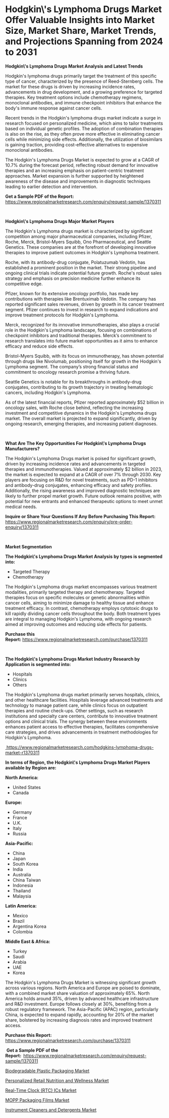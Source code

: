 <p><h1>Hodgkin\'s Lymphoma Drugs Market Offer Valuable Insights into Market Size, Market Share, Market Trends, and Projections Spanning from 2024 to 2031</h1></p><p><strong>Hodgkin\'s Lymphoma Drugs Market Analysis and Latest Trends</strong></p>
<p><p>Hodgkin's lymphoma drugs primarily target the treatment of this specific type of cancer, characterized by the presence of Reed-Sternberg cells. The market for these drugs is driven by increasing incidence rates, advancements in drug development, and a growing preference for targeted therapies. Key treatment options include chemotherapy regimens, monoclonal antibodies, and immune checkpoint inhibitors that enhance the body's immune response against cancer cells.</p><p>Recent trends in the Hodgkin's lymphoma drugs market indicate a surge in research focused on personalized medicine, which aims to tailor treatments based on individual genetic profiles. The adoption of combination therapies is also on the rise, as they often prove more effective in eliminating cancer cells while minimizing side effects. Additionally, the utilization of biosimilars is gaining traction, providing cost-effective alternatives to expensive monoclonal antibodies.</p><p>The Hodgkin's Lymphoma Drugs Market is expected to grow at a CAGR of 10.7% during the forecast period, reflecting robust demand for innovative therapies and an increasing emphasis on patient-centric treatment approaches. Market expansion is further supported by heightened awareness of the disease and improvements in diagnostic techniques leading to earlier detection and intervention.</p></p>
<p><strong>Get a Sample PDF of the Report:&nbsp;</strong> <a href="https://www.regionalmarketresearch.com/enquiry/request-sample/1370311">https://www.regionalmarketresearch.com/enquiry/request-sample/1370311</a></p>
<p>&nbsp;</p>
<p><strong>Hodgkin\'s Lymphoma Drugs Major Market Players</strong></p>
<p><p>The Hodgkin's Lymphoma drugs market is characterized by significant competition among major pharmaceutical companies, including Pfizer, Roche, Merck, Bristol-Myers Squibb, Ono Pharmaceutical, and Seattle Genetics. These companies are at the forefront of developing innovative therapies to improve patient outcomes in Hodgkin's Lymphoma treatment.</p><p>Roche, with its antibody-drug conjugate, Polatuzumab Vedotin, has established a prominent position in the market. Their strong pipeline and ongoing clinical trials indicate potential future growth. Roche's robust sales strategy and emphasis on precision medicine further enhance its competitive edge.</p><p>Pfizer, known for its extensive oncology portfolio, has made key contributions with therapies like Brentuximab Vedotin. The company has reported significant sales revenues, driven by growth in its cancer treatment segment. Pfizer continues to invest in research to expand indications and improve treatment protocols for Hodgkin's Lymphoma.</p><p>Merck, recognized for its innovative immunotherapies, also plays a crucial role in the Hodgkin's Lymphoma landscape, focusing on combinations of checkpoint inhibitors and traditional therapies. Merck’s commitment to research translates into future market opportunities as it aims to enhance efficacy and reduce side effects.</p><p>Bristol-Myers Squibb, with its focus on immunotherapy, has shown potential through drugs like Nivolumab, positioning itself for growth in the Hodgkin's Lymphoma segment. The company’s strong financial status and commitment to oncology research promise a thriving future.</p><p>Seattle Genetics is notable for its breakthroughs in antibody-drug conjugates, contributing to its growth trajectory in treating hematologic cancers, including Hodgkin's Lymphoma.</p><p>As of the latest financial reports, Pfizer reported approximately $52 billion in oncology sales, with Roche close behind, reflecting the increasing investment and competitive dynamics in the Hodgkin's Lymphoma drugs market. The overall market is projected to expand significantly, driven by ongoing research, emerging therapies, and increasing patient diagnoses.</p></p>
<p>&nbsp;</p>
<p><strong>What Are The Key Opportunities For Hodgkin\'s Lymphoma Drugs Manufacturers?</strong></p>
<p><p>The Hodgkin's Lymphoma Drugs market is poised for significant growth, driven by increasing incidence rates and advancements in targeted therapies and immunotherapies. Valued at approximately $2 billion in 2023, the market is expected to expand at a CAGR of over 7% through 2030. Key players are focusing on R&D for novel treatments, such as PD-1 inhibitors and antibody-drug conjugates, enhancing efficacy and safety profiles. Additionally, the rising awareness and improved diagnostic techniques are likely to further propel market growth. Future outlook remains positive, with potential for new entrants and enhanced therapeutic options to meet unmet medical needs.</p></p>
<p><strong>Inquire or Share Your Questions If Any Before Purchasing This Report:</strong> <a href="https://www.regionalmarketresearch.com/enquiry/pre-order-enquiry/1370311">https://www.regionalmarketresearch.com/enquiry/pre-order-enquiry/1370311</a></p>
<p>&nbsp;</p>
<p><strong>Market Segmentation</strong></p>
<p><strong>The Hodgkin\'s Lymphoma Drugs Market Analysis by types is segmented into:</strong></p>
<p><ul><li>Targeted Therapy</li><li>Chemotherapy</li></ul></p>
<p><p>The Hodgkin's Lymphoma drugs market encompasses various treatment modalities, primarily targeted therapy and chemotherapy. Targeted therapies focus on specific molecules or genetic abnormalities within cancer cells, aiming to minimize damage to healthy tissue and enhance treatment efficacy. In contrast, chemotherapy employs cytotoxic drugs to kill rapidly dividing cancer cells throughout the body. Both treatment types are integral to managing Hodgkin's Lymphoma, with ongoing research aimed at improving outcomes and reducing side effects for patients.</p></p>
<p><strong>Purchase this Report:&nbsp;</strong><a href="https://www.regionalmarketresearch.com/purchase/1370311">https://www.regionalmarketresearch.com/purchase/1370311</a></p>
<p>&nbsp;</p>
<p><strong>The Hodgkin\'s Lymphoma Drugs Market Industry Research by Application is segmented into:</strong></p>
<p><ul><li>Hospitals</li><li>Clinics</li><li>Others</li></ul></p>
<p><p>The Hodgkin's Lymphoma drugs market primarily serves hospitals, clinics, and other healthcare facilities. Hospitals leverage advanced treatments and technology to manage patient care, while clinics focus on outpatient therapies and routine check-ups. Other settings, such as research institutions and specialty care centers, contribute to innovative treatment options and clinical trials. The synergy between these environments enhances patient access to effective therapies, facilitates comprehensive care strategies, and drives advancements in treatment methodologies for Hodgkin's Lymphoma.</p></p>
<p><a href="https://www.regionalmarketresearch.com/hodgkins-lymphoma-drugs-market-r1370311">&nbsp;https://www.regionalmarketresearch.com/hodgkins-lymphoma-drugs-market-r1370311</a></p>
<p><strong>In terms of Region, the Hodgkin\'s Lymphoma Drugs Market Players available by Region are:</strong></p>
<p>
    <p> <strong> North America: </strong>
        <ul>
            <li>United States</li>
            <li>Canada</li>
        </ul>
        </p> 
    <p> <strong> Europe: </strong>
        <ul>
            <li>Germany</li>
            <li>France</li>
            <li>U.K.</li>
            <li>Italy</li>
            <li>Russia</li>
        </ul>
        </p> 
    <p> <strong> Asia-Pacific: </strong>
        <ul>
            <li>China</li>
            <li>Japan</li>
            <li>South Korea</li>
            <li>India</li>
            <li>Australia</li>
            <li>China Taiwan</li>
            <li>Indonesia</li>
            <li>Thailand</li>
            <li>Malaysia</li>
        </ul>
        </p> 
    <p> <strong> Latin America: </strong>
        <ul>
            <li>Mexico</li>
            <li>Brazil</li>
            <li>Argentina Korea</li>
            <li>Colombia</li>
        </ul>
        </p> 
    <p> <strong> Middle East & Africa: </strong>
        <ul>
            <li>Turkey</li>
            <li>Saudi</li>
            <li>Arabia</li>
            <li>UAE</li>
            <li>Korea</li>
        </ul>
    </p>
    </p>
<p><p>The Hodgkin's Lymphoma Drugs Market is witnessing significant growth across various regions. North America and Europe are poised to dominate, with a combined market share valuation of approximately 65%. North America holds around 35%, driven by advanced healthcare infrastructure and R&D investment. Europe follows closely at 30%, benefiting from a robust regulatory framework. The Asia-Pacific (APAC) region, particularly China, is expected to expand rapidly, accounting for 20% of the market share, bolstered by increasing diagnosis rates and improved treatment access.</p></p>
<p><strong>Purchase this Report: </strong><a href="https://www.regionalmarketresearch.com/purchase/1370311">https://www.regionalmarketresearch.com/purchase/1370311</a></p>
<p>&nbsp;<strong>Get a Sample PDF of the Report:&nbsp;&nbsp;</strong><a href="https://www.regionalmarketresearch.com/enquiry/request-sample/1370311">https://www.regionalmarketresearch.com/enquiry/request-sample/1370311</a></p>
<p><strong></strong></p>
<p><p><a href="https://www.linkedin.com/pulse/biodegradable-plastic-packaging-market-trends-strategic-insights-4obkc">Biodegradable Plastic Packaging Market</a></p><p><a href="https://www.linkedin.com/pulse/personalized-retail-nutrition-wellness-market-size-share-competitive-aed8c">Personalized Retail Nutrition and Wellness Market</a></p><p><a href="https://medium.com/@evekerluke2023/global-real-time-clock-rtc-ics-industry-types-applications-market-players-regional-growth-25ae950a154f">Real-Time Clock (RTC) ICs Market</a></p><p><a href="https://issuu.com/reportprime-2/docs/mopp-packaging-films-market-size-20_e96dd9c311034c">MOPP Packaging Films Market</a></p><p><a href="https://issuu.com/reportprime-2/docs/instrument-cleaners-and-detergents-_b5c5c9cc648403">Instrument Cleaners and Detergents Market</a></p></p>